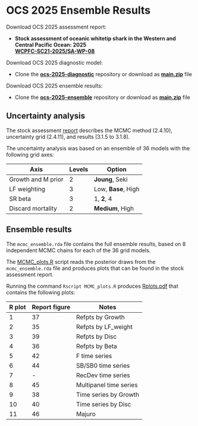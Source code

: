 # OCS 2025 Ensemble Results

Download OCS 2025 assessment report:

- **Stock assessment of oceanic whitetip shark in the Western and Central Pacific Ocean: 2025**\
  **[WCPFC-SC21-2025/SA-WP-08](https://meetings.wcpfc.int/node/26650)**

Download OCS 2025 diagnostic model:

- Clone the **[ocs-2025-diagnostic](https://github.com/PacificCommunity/ofp-sam-ocs-2025-diagnostic)** repository or download as **[main.zip](https://github.com/PacificCommunity/ofp-sam-ocs-2025-diagnostic/archive/refs/heads/main.zip)** file

Download OCS 2025 ensemble results:

- Clone the **[ocs-2025-ensemble](https://github.com/PacificCommunity/ofp-sam-ocs-2025-ensemble)** repository or download as **[main.zip](https://github.com/PacificCommunity/ofp-sam-ocs-2025-ensemble/archive/refs/heads/main.zip)** file

## Uncertainty analysis

The stock assessment [report](https://meetings.wcpfc.int/node/26650) describes the MCMC method (2.4.10), uncertainty grid (2.4.11), and results (3.1.5 to 3.1.8).

The uncertainty analysis was based on an ensemble of 36 models with the following grid axes:

Axis               | Levels | Option
------------------ | ------ | -----------------------------------
Growth and M prior |      2 | **Joung**, Seki
LF weighting       |      3 | Low, **Base**, High
SR beta            |      3 | 1, **2**, 4
Discard mortality  |      2 | **Medium**, High

## Ensemble results

The `mcmc_ensemble.rda` file contains the full ensemble results, based on 8 independent MCMC chains for each of the 36 grid models.

The [MCMC_plots.R](MCMC_plots.R) script reads the posterior draws from the `mcmc_ensemble.rda` file and produces plots that can be found in the stock assessment report.

Running the command `Rscript MCMC_plots.R` produces [Rplots.pdf](Rplots.pdf) that contains the following plots:

R plot | Report figure | Notes
------ | ------------- | ----------------------
     1 |            37 | Refpts by Growth
     2 |            35 | Refpts by LF_weight
     3 |            39 | Refpts by Disc
     4 |            36 | Refpts by Beta
     5 |            42 | F time series
     6 |            44 | SB/SB0 time series
     7 |             - | RecDev time series
     8 |            45 | Multipanel time series
     9 |            38 | Time series by Growth
    10 |            40 | Time series by Disc
    11 |            46 | Majuro

